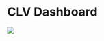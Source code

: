 # CLV Dashboard

![](https://github.com/ayocucu/BADS7105/blob/main/Homework%2005%20%E2%80%93%20CLV%20Dashboard/HW05.PNG)
